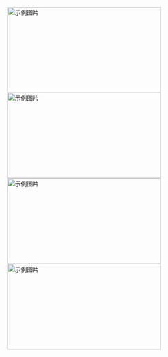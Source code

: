 <img src="https://github.com/guangying23/java/assets/54796147/364ea8d9-bec0-409d-9e68-dce016085681" alt="示例图片" width="360" height="200">
<img src="https://github.com/guangying23/java/assets/54796147/2a89b63a-2a75-491a-8fdc-d9f53b0e8b4b" alt="示例图片" width="360" height="200">
<img src="https://github.com/guangying23/java/assets/54796147/fb2f87e9-4f66-4342-9ec9-03ac763216ef" alt="示例图片" width="360" height="200">
<img src="https://github.com/guangying23/java/assets/54796147/85dab06d-c63e-4484-829d-e91723e70f65" alt="示例图片" width="360" height="200">

